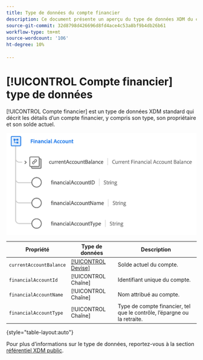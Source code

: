 ```yaml
---
title: Type de données du compte financier
description: Ce document présente un aperçu du type de données XDM du compte financier.
source-git-commit: 32d8798d426696d8fd4ace4c53a8bf9b4db26b61
workflow-type: tm+mt
source-wordcount: '106'
ht-degree: 10%

---
```


# [!UICONTROL Compte financier] type de données

[!UICONTROL Compte financier] est un type de données XDM standard qui décrit les détails d’un compte financier, y compris son type, son propriétaire et son solde actuel.

![](../images/data-types/financial-account.png)

| Propriété | Type de données | Description |
| --- | --- | --- |
| `currentAccountBalance` | [[!UICONTROL Devise]](./currency.md) | Solde actuel du compte. |
| `financialAccountId` | [!UICONTROL Chaîne] | Identifiant unique du compte. |
| `financialAccountName` | [!UICONTROL Chaîne] | Nom attribué au compte. |
| `financialAccountType` | [!UICONTROL Chaîne] | Type de compte financier, tel que le contrôle, l’épargne ou la retraite. |

{style=&quot;table-layout:auto&quot;}

Pour plus d’informations sur le type de données, reportez-vous à la section [référentiel XDM public](https://github.com/adobe/xdm/blob/master/docs/reference/datatypes/financial-account.schema.json).

